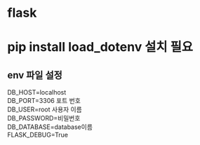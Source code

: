 # flask


# pip install load_dotenv 설치 필요

## env 파일 설정
DB_HOST=localhost \
DB_PORT=3306 포트 번호 \
DB_USER=root 사용자 이름\
DB_PASSWORD=비밀번호 \
DB_DATABASE=database이름 \
FLASK_DEBUG=True 
